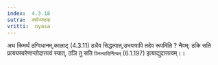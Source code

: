 ```yaml
---
index:  4.3.18
sutra:  वर्षाभ्यष्ठक्
vritti:  nyasa
---
```


अथ किमर्थं ठग्विधानम्,कालाट् (4.3.11) ठञैव सिद्धत्वात्,उभयत्रापि तदेव रूपमिति ? नैवम्; ठकि सति प्रत्ययस्वरेणान्तोदात्तत्वं स्यात्, ठञि तु सति `ञ्नित्यादिर्नित्यम्` (6.1.197) इत्याद्युदात्तत्वम्।।


